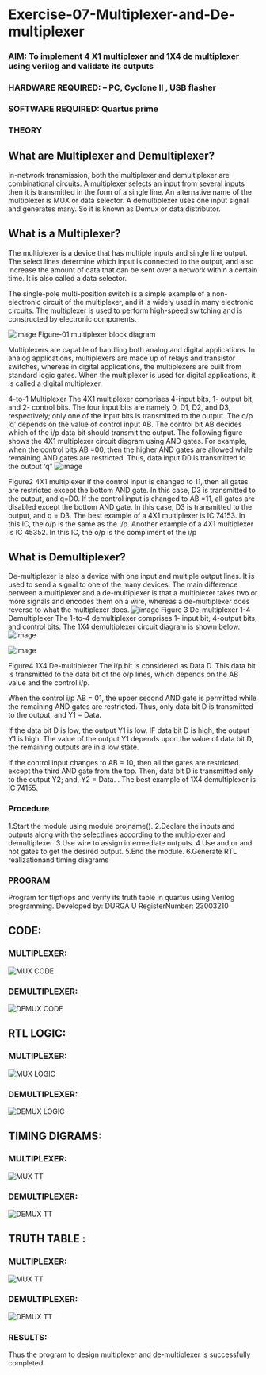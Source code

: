 # Exercise-07-Multiplexer-and-De-multiplexer
### AIM: To implement 4 X1 multiplexer and 1X4 de multiplexer using verilog and validate its outputs
### HARDWARE REQUIRED:  – PC, Cyclone II , USB flasher
### SOFTWARE REQUIRED:   Quartus prime
### THEORY 

## What are Multiplexer and Demultiplexer?
In-network transmission, both the multiplexer and demultiplexer are combinational circuits. A multiplexer selects an input from several inputs then it is transmitted in the form of a single line. An alternative name of the multiplexer is MUX or data selector. A demultiplexer uses one input signal and generates many. So it is known as Demux or data distributor.

## What is a Multiplexer?
The multiplexer is a device that has multiple inputs and single line output. The select lines determine which input is connected to the output, and also increase the amount of data that can be sent over a network within a certain time. It is also called a data selector.

The single-pole multi-position switch is a simple example of a non-electronic circuit of the multiplexer, and it is widely used in many electronic circuits. The multiplexer is used to perform high-speed switching and is constructed by electronic components.

![image](https://user-images.githubusercontent.com/36288975/170912485-73c395c7-23c0-4e78-a53d-a2f0d07d9662.png)
          Figure-01 multiplexer block diagram 

Multiplexers are capable of handling both analog and digital applications. In analog applications, multiplexers are made up of relays and transistor switches, whereas in digital applications, the multiplexers are built from standard logic gates. When the multiplexer is used for digital applications, it is called a digital multiplexer.

4-to-1 Multiplexer
The 4X1 multiplexer comprises 4-input bits, 1- output bit, and 2- control bits. The four input bits are namely 0, D1, D2, and D3, respectively; only one of the input bits is transmitted to the output. The o/p ‘q’ depends on the value of control input AB. The control bit AB decides which of the i/p data bit should transmit the output. The following figure shows the 4X1 multiplexer circuit diagram using AND gates. For example, when the control bits AB =00, then the higher AND gates are allowed while remaining AND gates are restricted. Thus, data input D0 is transmitted to the output ‘q”
![image](https://user-images.githubusercontent.com/36288975/170912568-3598c60a-5035-41f3-b0c4-ccedba13aca5.png)


Figure2 4X1 multiplexer 
If the control input is changed to 11, then all gates are restricted except the bottom AND gate. In this case, D3 is transmitted to the output, and q=D0. If the control input is changed to AB =11, all gates are disabled except the bottom AND gate. In this case, D3 is transmitted to the output, and q = D3. The best example of a 4X1 multiplexer is IC 74153. In this IC, the o/p is the same as the i/p. Another example of a 4X1 multiplexer is IC 45352. In this IC, the o/p is the compliment of the i/p


## What is Demultiplexer?
De-multiplexer is also a device with one input and multiple output lines. It is used to send a signal to one of the many devices. The main difference between a multiplexer and a de-multiplexer is that a multiplexer takes two or more signals and encodes them on a wire, whereas a de-multiplexer does reverse to what the multiplexer does.
![image](https://user-images.githubusercontent.com/36288975/170912606-a30e4b74-1726-4430-b245-2c3c3d9c232d.png)
Figure 3 De-multiplexer 
1-4 Demultiplexer
The 1-to-4 demultiplexer comprises 1- input bit, 4-output bits, and control bits. The 1X4 demultiplexer circuit diagram is shown below.![image](https://user-images.githubusercontent.com/36288975/170912683-00fb746a-1d45-4023-91d1-3a70b841073c.png)

![image](https://user-images.githubusercontent.com/36288975/170912741-7cbd52af-7e0d-4be3-b5c6-6fb9c4eca7c9.png)

Figure4 1X4 De-multiplexer 
The i/p bit is considered as Data D. This data bit is transmitted to the data bit of the o/p lines, which depends on the AB value and the control i/p.

When the control i/p AB = 01, the upper second AND gate is permitted while the remaining AND gates are restricted. Thus, only data bit D is transmitted to the output, and Y1 = Data.

If the data bit D is low, the output Y1 is low. IF data bit D is high, the output Y1 is high. The value of the output Y1 depends upon the value of data bit D, the remaining outputs are in a low state.

If the control input changes to AB = 10, then all the gates are restricted except the third AND gate from the top. Then, data bit D is transmitted only to the output Y2; and, Y2 = Data. . The best example of 1X4 demultiplexer is IC 74155.

 
 
### Procedure
1.Start the module using module projname(). 
2.Declare the inputs and outputs along with the selectlines according to the multiplexer and demultiplexer. 
3.Use wire to assign intermediate outputs.
4.Use and,or and not gates to get the desired output. 
5.End the module. 6.Generate RTL realizationand timing diagrams



### PROGRAM 
Program for flipflops  and verify its truth table in quartus using Verilog programming.
Developed by: DURGA U
RegisterNumber: 23003210
## CODE:
### MULTIPLEXER:
![MUX CODE](https://github.com/DurgaUmapathy/Exercise-07-Multiplexer-and-De-multiplexer/assets/152186191/18fe8743-87a1-459f-8083-d87144f699a6)

### DEMULTIPLEXER:

![DEMUX CODE](https://github.com/DurgaUmapathy/Exercise-07-Multiplexer-and-De-multiplexer/assets/152186191/6cb72046-7071-4d51-a23e-b5f10ba45146)


## RTL LOGIC:  

### MULTIPLEXER:
![MUX LOGIC](https://github.com/DurgaUmapathy/Exercise-07-Multiplexer-and-De-multiplexer/assets/152186191/296c9324-052b-42be-9a9e-356b1bbdac63)

### DEMULTIPLEXER:
![DEMUX LOGIC](https://github.com/DurgaUmapathy/Exercise-07-Multiplexer-and-De-multiplexer/assets/152186191/e10c9930-5abb-463d-93d1-e51e6b29487f)

## TIMING DIGRAMS:

### MULTIPLEXER:
![MUX TT](https://github.com/DurgaUmapathy/Exercise-07-Multiplexer-and-De-multiplexer/assets/152186191/6a6d1df1-e9a0-48d8-8ee4-10a22a1cb46f)

### DEMULTIPLEXER:
![DEMUX TT](https://github.com/DurgaUmapathy/Exercise-07-Multiplexer-and-De-multiplexer/assets/152186191/6aa960df-4efc-47f2-a9c3-9c7dcfd32ad7)

## TRUTH TABLE :

### MULTIPLEXER:
![MUX TT](https://github.com/DurgaUmapathy/Exercise-07-Multiplexer-and-De-multiplexer/assets/152186191/4342cd45-c656-4a02-8b10-52b5a6701d1a)

### DEMULTIPLEXER:
![DEMUX TT](https://github.com/DurgaUmapathy/Exercise-07-Multiplexer-and-De-multiplexer/assets/152186191/9e27a60f-9a16-4a33-89f6-c265dc530f31)

### RESULTS:
Thus the program to design multiplexer and de-multiplexer is successfully completed.
